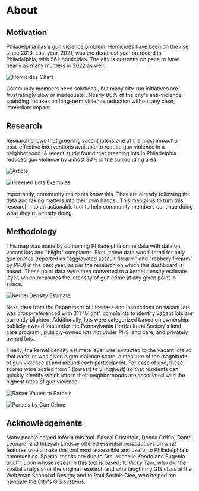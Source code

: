 # About

## Motivation
Philadelphia has a gun violence problem. Homicides have been on the rise since 2013. Last year, 2021, was the deadliest year on record in Philadelphia, with 562 homicides. The city is currently on pace to have nearly as many murders in 2022 as well.

![Homicides Chart](/images/2022_10_31_gun_crime_chart.png)

Community members need solutions , but many city-run initiatives  are frustratingly slow or inadequate . Nearly 80% of the city's anti-violence spending  focuses on long-term violence reduction  without any clear, immediate impact.

## Research
Research shows that greening vacant lots is one of the most impactful, cost-effective interventions available to reduce gun violence in a neighborhood. A recent study found that  greening lots in Philadelphia reduced gun violence by almost 30%  in the surrounding area. 

![Article](/images/main_article_summary.png)

![Greened Lots Examples](/images/transformed_lots.png)

Importantly, community residents know this. They are already following the data and  taking matters into their own hands . This map aims to turn this research into an actionable tool to help community members continue doing what they're already doing.

## Methodology
This map was made by combining Philadelphia crime data with data on vacant lots and "blight" complaints. First, crime data was filtered for only gun crimes (reported as "aggravated assault firearm" and "robbery firearm" by PPD) in the past year, as per the research on which this dashboard is based. These point data were then converted to a  kernel density estimate  layer, which measures the intensity of gun crime at any given point in space.

![Kernel Density Estimate](/images/kde.png)

Next, data from the Department of Licenses and Inspections on vacant lots was cross-referenced with  311 "blight" complaints  to identify vacant lots are currently blighted. Additionally, lots were categorized based on ownership: publicly-owned lots under the  Pennsylvania Horticultural Society's land care program , publicly-owned lots not under PHS land care, and privately owned lots.

Finally, the kernel density estimate layer was extracted to the vacant lots so that each lot was given a gun violence score: a measure of the magnitude of gun violence at and around each particular lot. For ease of use, these scores were scaled from 1 (lowest) to 5 (highest) so that residents can quickly identify which lots in their neighborhoods are associated with the highest rates of gun violence.

![Raster Values to Parcels](/images/values_to_pts.png)

![Parcels by Gun Crime](/images/hot_parcels.png)

## Acknowledgements
Many people helped inform this tool. Pascal Cristofalo, Donna Griffin, Dante Leonard, and Rikeyah Lindsay offered essential perspectives on what features would make this tool most accessible and useful to Philadelphia's communities. Special thanks are due to Drs. Michelle Kondo and Eugenia South, upon whose research this tool is based; to Vicky Tam, who did the spatial analysis for the original research and who taught my GIS class at the Weitzman School of Design; and to Paul Sesink-Clee, who helped me navigate the City's GIS systems.